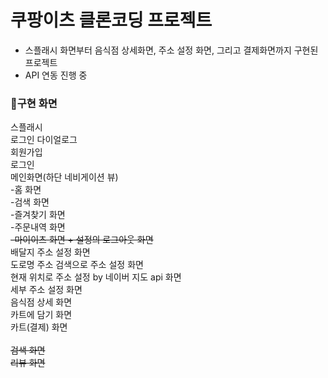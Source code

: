 # 쿠팡이츠 클론코딩 프로젝트
- 스플래시 화면부터 음식점 상세화면, 주소 설정 화면, 그리고 결제화면까지 구현된 프로젝트
- API 연동 진행 중

### 🚩구현 화면
스플래시<br/>
로그인 다이얼로그<br/>
회원가입<br/>
로그인<br/>
메인화면(하단 네비게이션 뷰)<br/>
 -홈 화면<br/>
 -검색 화면<br/>
 -즐겨찾기 화면<br/>
 -주문내역 화면<br/>
 ~~-마이이츠 화면 + 설정의 로그아웃 화면<br/>~~
배달지 주소 설정 화면<br/>
도로명 주소 검색으로 주소 설정 화면<br/>
현재 위치로 주소 설정 by 네이버 지도 api 화면<br/>
세부 주소 설정 화면<br/>
음식점 상세 화면<br/>
카트에 담기 화면<br/>
카트(결제) 화면<br/>
<br/>
~~검색 화면<br/>~~
~~리뷰 화면<br/><br/>~~

